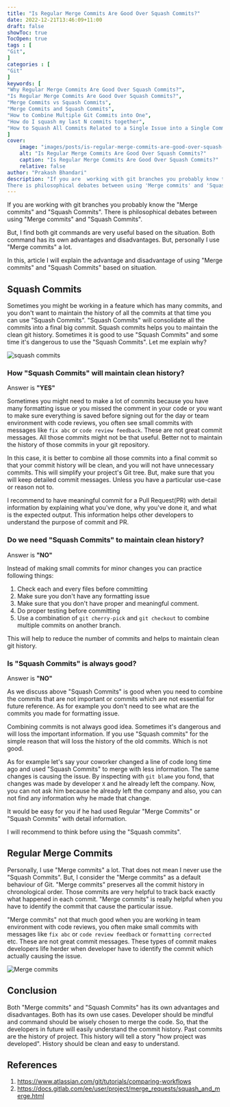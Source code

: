```yaml
---
title: "Is Regular Merge Commits Are Good Over Squash Commits?"
date: 2022-12-21T13:46:09+11:00
draft: false
showToc: true
TocOpen: true
tags : [
"Git",
]
categories : [
"Git"
]
keywords: [
"Why Regular Merge Commits Are Good Over Squash Commits?", 
"Is Regular Merge Commits Are Good Over Squash Commits?",
"Merge Commits vs Squash Commits",
"Merge Commits and Squash Commits",
"How to Combine Multiple Git Commits into One",
"How do I squash my last N commits together",
"How to Squash All Commits Related to a Single Issue into a Single Commit"
]
cover:
    image: "images/posts/is-regular-merge-commits-are-good-over-squash-commits/is-regular-merge-commits-are-good-over-squash-commits.png"
    alt: "Is Regular Merge Commits Are Good Over Squash Commits?"
    caption: "Is Regular Merge Commits Are Good Over Squash Commits?"
    relative: false
author: "Prakash Bhandari"
description: "If you are  working with git branches you probably know the 'Merge commits' and 'Squash Commits'.
There is philosophical debates between using 'Merge commits' and 'Squash Commits'. But, I find both git commands are very useful based on the situation and use case."
---
```


If you are  working with git branches you probably know the "Merge commits" and "Squash Commits".
There is philosophical debates between using "Merge commits" and "Squash Commits". 

But, I find both git commands are very useful based on the situation.
Both command has its own advantages and disadvantages. But, personally I use "Merge commits" a lot.

In this, article I will explain the advantage and disadvantage of using "Merge commits" and "Squash Commits" 
based on situation.

## Squash Commits
Sometimes you might be working in a feature which has many commits, and you don't want to maintain the history of all the commits at that time you can use 
"Squash Commits". "Squash Commits" will consolidate all the commits into a final big commit. Squash commits helps you to maintain the clean git history.
Sometimes it is good to use "Squash Commits" and some time it's dangerous to use the "Squash Commits". Let me explain why?

![squash commits](/images/posts/is-regular-merge-commits-are-good-over-squash-commits/git-squash-commits.png#center)

### How "Squash Commits" will maintain clean history?
Answer is **"YES"**

Sometimes you might need to make a lot of commits because you have many formatting issue or you missed the comment in your code 
or you want to make sure everything is saved before signing out for the day 
or team environment with code reviews, you often see small commits with messages like `fix abc` or `code review feedback`. These are not great commit messages. 
All those commits might not be that useful. Better not to maintain the history of those commits in your git repository.

In this case, it is better to combine all those commits into a final commit so that your commit history will be clean, and you will not have unnecessary commits.
This will simplify your project's Git tree. But, make sure that you will keep detailed commit messages. Unless you have a particular use-case or reason not to.

I recommend to have meaningful commit for a Pull Request(PR) with detail information by explaining what you've done, why you've done it, and what is the expected output.
This information helps other developers to understand the purpose of commit and PR.

### Do we need  "Squash Commits" to maintain clean history?
Answer is **"NO"**

Instead of making small commits for minor changes you can practice following things:

1. Check each and every files before committing
2. Make sure you don't have any formatting issue
3. Make sure that you don't have proper and meaningful comment.
4. Do proper testing before committing 
5. Use a combination of `git cherry-pick` and `git checkout` to combine multiple commits on another branch.

This will help to reduce the number of commits and helps to maintain clean git  history.

### Is "Squash Commits" is always good?
Answer is **"NO"** 

As we discuss above "Squash Commits" is good when you need to combine the commits that are not important or commits which are not essential for future reference.
As for example you don't need to see what are the commits you made for formatting issue.

Combining commits is not always good idea. Sometimes it's dangerous and will loss the important information.
If you use "Squash commits" for the simple reason that will loss the history of the old commits. Which is not good.

As for example let's say your coworker changed a line of code long time ago and used "Squash Commits" to merge with less information. The same changes is causing the issue. 
By inspecting with `git blame` you fond, that changes was made by developer `X` 
and he already left the company. Now, you can not ask him because he already left the company and also, you can not find any information why he made that change.

It would be easy for you if he had used Regular "Merge Commits" or "Squash Commits" with detail information.

I will recommend to think before using the "Squash commits". 

## Regular Merge Commits

Personally, I use "Merge commits" a lot. That does not mean I never use the "Squash Commits". But, I consider the "Merge commits" as a default behaviour of Git.
"Merge commits" preserves all the commit history in chronological order. Those commits are very helpful to track back exactly what happened in each commit.
"Merge commits" is really helpful when you have to identify the commit that cause the particular issue.

"Merge commits" not that much good when you are  working in team environment with code reviews, 
you often make small commits with messages like `fix abc` or `code review feedback` or `formatting corrected` etc. 
These are not great commit messages. These types of commit makes developers life herder when developer 
have to identify the commit which actually causing the issue.

![Merge commits](/images/posts/is-regular-merge-commits-are-good-over-squash-commits/merge-commits.png#center)

## Conclusion

Both "Merge commits" and "Squash Commits" has its own advantages and disadvantages. Both has its own use cases. Developer should be mindful and command should be wisely chosen to merge the code.
So, that the developers in future will easily understand the commit history. Past commits are the history of project. This history will tell a story "how project was developed". 
History should be clean and easy to understand.

## References

1. https://www.atlassian.com/git/tutorials/comparing-workflows
2. https://docs.gitlab.com/ee/user/project/merge_requests/squash_and_merge.html


